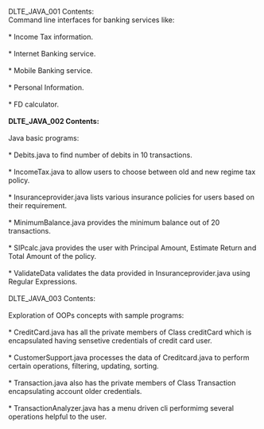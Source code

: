DLTE_JAVA_001 Contents:
    <br>Command line interfaces for banking services like:<br>
       <br> * Income Tax information.</br>
        <br>* Internet Banking service.<br>
        <br>* Mobile Banking service.<br>
        <br>* Personal Information.<br>
        <br>* FD calculator.<br>
<br>**DLTE_JAVA_002 Contents:**<br>
    <br>Java basic programs:<br>
        <br>* Debits.java to find number of debits in 10 transactions.<br>
        <br>* IncomeTax.java to allow users to choose between old and new regime tax policy.<br>
        <br>* Insuranceprovider.java lists various insurance policies for users based on their requirement.<br>
        <br>* MinimumBalance.java provides the minimum balance out of 20 transactions.<br>
        <br>* SIPcalc.java provides the user with Principal Amount, Estimate Return and Total Amount of the policy.<br>
        <br>* ValidateData validates the data provided in Insuranceprovider.java using Regular Expressions.<br>
<br>DLTE_JAVA_003 Contents:<br>
    <br>Exploration of OOPs concepts with sample programs:<br>
        <br>* CreditCard.java has all the private members of Class creditCard which is encapsulated having sensetive credentials of credit card user.<br>
        <br>* CustomerSupport.java processes the data of Creditcard.java to perform certain operations, filtering, updating, sorting.<br>
        <br>* Transaction.java also has the private members of Class Transaction encapsulating account older credentials.<br>
        <br>* TransactionAnalyzer.java has a menu driven cli performimg several operations helpful to the user.<br>
